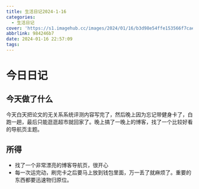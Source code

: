 ```yaml
---
title: 生活日记2024-1-16
categories:
  - 生活日记
cover: 'https://s1.imagehub.cc/images/2024/01/16/b3d98e54ffe153566f7cae8ef4631e49.jpeg'
abbrlink: 984246b7
date: 2024-01-16 22:57:09
tags:
---
```


# 今日日记

## 今天做了什么
今天白天把论文的无关系系统评测内容写完了，然后晚上因为忘记带健身卡了，白跑一趟，最后只能逛逛超市就回家了。晚上搞了一晚上的博客，找了一个比较好看的导航页主题。

## 所得
- 找了一个非常漂亮的博客导航页，很开心
- 每一次运完动，刷完卡之后要马上放到钱包里面，万一丢了就麻烦了。重要的东西都要迅速物归原位。